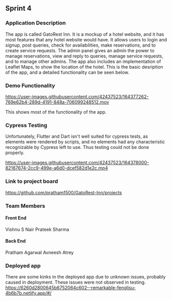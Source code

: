 ## Sprint 4

### Application Description
The app is called GatoRest Inn. It is a mockup of a hotel website, and it has most features that any hotel website would have. It allows users to login and signup, post queries, check for availabilities, make reservations, and to create service requests. The admin panel gives an admin the power to manage reservations, view and reply to queries, manage service requests, and to manage other admins.
The app also includes an implementation of Leaflet Maps, to show the location of the hotel. This is the basic desription of the app, and a detailed functionality can be seen below.

### Demo Functionality

https://user-images.githubusercontent.com/42437523/164377262-769e62b4-289d-4191-848a-706099248512.mov

This shows most of the functionality of the app.

### Cypress Testing
Unfortunately, Flutter and Dart isn't well suited for cypress tests, as elements were rendered by scripts, and no elements had any characteristic recognizable by Cypress left to use. Thus testing could not be done properly.

https://user-images.githubusercontent.com/42437523/164378000-82167674-2cc9-499e-a6d0-dcef582d1e2c.mp4

### Link to project board
https://github.com/pratham1500/GatoRest-Inn/projects

### Team Members
#### Front End
Vishnu S Nair
Prateek Sharma
#### Back End
Pratham Agarwal
Avneesh Atrey

### Deployed app
There are some kinks in the deployed app due to unknown issues, probably caused in deployment. These issues were not observed in testing.
https://6260d2800645b6752064c602--remarkable-fenglisu-4b6b7b.netlify.app/#/
